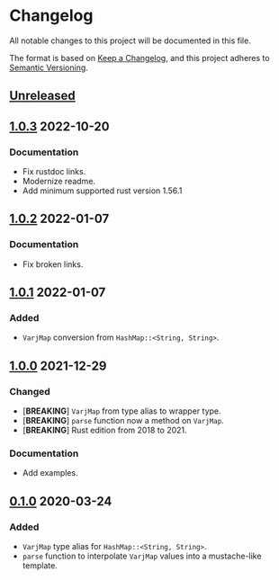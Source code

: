 # Changelog

All notable changes to this project will be documented in this file.

The format is based on [Keep a Changelog](https://keepachangelog.com/en/1.0.0/),
and this project adheres to [Semantic
Versioning](https://semver.org/spec/v2.0.0.html).

## [Unreleased]

## [1.0.3] 2022-10-20

### Documentation

- Fix rustdoc links.
- Modernize readme.
- Add minimum supported rust version 1.56.1

## [1.0.2] 2022-01-07

### Documentation

- Fix broken links.

## [1.0.1] 2022-01-07

### Added

- `VarjMap` conversion from `HashMap::<String, String>`.

## [1.0.0] 2021-12-29

### Changed

- [**BREAKING**] `VarjMap` from type alias to wrapper type.
- [**BREAKING**] `parse` function now a method on `VarjMap`.
- [**BREAKING**] Rust edition from 2018 to 2021.

### Documentation

- Add examples.

## [0.1.0] 2020-03-24

### Added

- `VarjMap` type alias for `HashMap::<String, String>`.
- `parse` function to interpolate `VarjMap` values into a mustache-like
  template.

[Unreleased]: https://github.com/sonro/varj/compare/v1.0.3...HEAD
[1.0.3]: https://github.com/sonro/varj/releases/tag/v1.0.3
[1.0.2]: https://github.com/sonro/varj/releases/tag/v1.0.2
[1.0.1]: https://github.com/sonro/varj/releases/tag/v1.0.1
[1.0.0]: https://github.com/sonro/varj/releases/tag/v1.0.0
[0.1.0]: https://github.com/sonro/varj/releases/tag/v0.1.0
